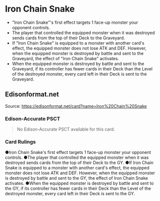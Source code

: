 # Iron Chain Snake

*   "Iron Chain Snake"'s first effect targets 1 face-up monster your opponent controls.
*   The player that controlled the equipped monster when it was destroyed sends cards from the top of their Deck to the Graveyard.
*   If "Iron Chain Snake" is equipped to a monster with another card's effect, the equipped monster does not lose ATK and DEF. However, when the equipped monster is destroyed by battle and sent to the Graveyard, the effect of "Iron Chain Snake" activates.
*   When the equipped monster is destroyed by battle and sent to the Graveyard, if its controller has fewer cards in their Deck than the Level of the destroyed monster, every card left in their Deck is sent to the Graveyard.

## Edisonformat.net

Source: https://edisonformat.net/card?name=Iron%20Chain%20Snake

### Edison-Accurate PSCT

> No Edison-Accurate PSCT available for this card.

### Card Rulings

●Iron Chain Snake's first effect targets 1 face-up monster your opponent controls.
●The player that controlled the equipped monster when it was destroyed sends cards from the top of their Deck to the GY.
●If Iron Chain Snake is equipped to a monster with another card's effect, the equipped monster does not lose ATK and DEF. However, when the equipped monster is destroyed by battle and sent to the GY, the effect of Iron Chain Snake activates.
●When the equipped monster is destroyed by battle and sent to the GY, if its controller has fewer cards in their Deck than the Level of the destroyed monster, every card left in their Deck is sent to the GY.
            